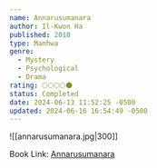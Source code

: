 ```yaml
---
name: Annarusumanara
author: Il-Kwon Ha
published: 2010
type: Manhwa
genre:
  - Mystery
  - Psychological
  - Drama
rating: 🌕🌕🌕🌕🌑
status: Completed
date: 2024-06-13 11:52:25 -0500
updated: 2024-06-16 16:54:49 -0500
---
```


![[annarusumanara.jpg|300]]

Book Link: [Annarusumanara](https://myanimelist.net/manga/30079/Annarasumanara)
